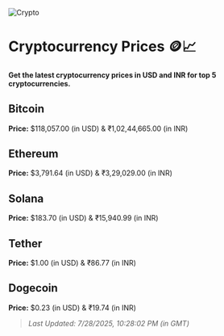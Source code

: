 
![Crypto](https://www.techguide.com.au/wp-content/uploads/2020/11/crypto3.jpeg)

# Cryptocurrency Prices 🪙📈

#### Get the latest cryptocurrency prices in USD and INR for top 5 cryptocurrencies.

## Bitcoin

**Price:** $118,057.00 (in USD) & ₹1,02,44,665.00 (in INR)

## Ethereum

**Price:** $3,791.64 (in USD) & ₹3,29,029.00 (in INR)

## Solana

**Price:** $183.70 (in USD) & ₹15,940.99 (in INR)

## Tether

**Price:** $1.00 (in USD) & ₹86.77 (in INR)

## Dogecoin

**Price:** $0.23 (in USD) & ₹19.74 (in INR)

> _Last Updated: 7/28/2025, 10:28:02 PM (in GMT)_
